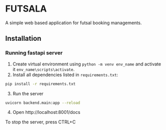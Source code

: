 # FUTSALA
A simple web based application for futsal booking managements.

## Installation
### Running fastapi server

1.  Create virtual environment using `python -m venv env_name` and activate it `env_name\scripts\activate`.
2.  Install all dependencies listed in `requirements.txt`:
```bash
pip install -r requirements.txt
```
3.  Run the server
```bash
uvicorn backend.main:app --reload
```
4. Open http://localhost:8001/docs

To stop the server, press CTRL+C
